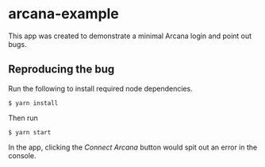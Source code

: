 # arcana-example

This app was created to demonstrate a minimal Arcana login and point out bugs.

## Reproducing the bug

Run the following to install required node dependencies.

```
$ yarn install
```

Then run 

```
$ yarn start
```

In the app, clicking the _Connect Arcana_ button would spit out an error in the console.
